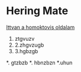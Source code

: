 # Hering Mate
[Ittvan a homoktovis oldalam](https://toxxosska2010.github.io/homoktovis/homoktovis.html)

1. ztgvuzv
2. 2.zhgvzugb
3. 3.hgbzgb

*. gtzbzb
*. hbnzbzn
*.uhun

